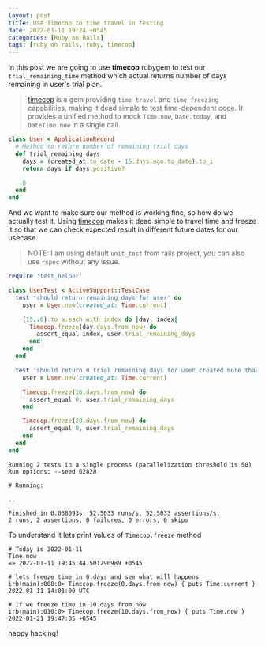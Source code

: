 ```yaml
---
layout: post
title: Use Timecop to time travel in testing
date: 2022-01-11 19:24 +0545
categories: [Ruby on Rails]
tags: [ruby on rails, ruby, timecop]
---
```


In this post we are going to use **timecop** rubygem to test our `trial_remaining_time` method which actual returns number of days remaining in user's trial plan.

> [timecop](https://github.com/travisjeffery/timecop) is a gem providing `time travel` and `time freezing` capabilities, making it dead simple to test time-dependent code. It provides a unified method to mock `Time.now`, `Date.today`, and `DateTime.now` in a single call.

```ruby
class User < ApplicationRecord
  # Method to return number of remaining trial days
  def trial_remaining_days
    days = (created_at.to_date - 15.days.ago.to_date).to_i
    return days if days.positive?

    0
  end
end
```

And we want to make sure our method is working fine, so how do we actually test it. Using [timecop](https://github.com/travisjeffery/timecop) makes it dead simple to travel time and freeze it so that we can check expected result in different future dates for our usecase.

> NOTE: I am using default `unit_test` from rails project, you can also use `rspec` without any issue.

```ruby
require 'test_helper'

class UserTest < ActiveSupport::TestCase
  test 'should return remaining days for user' do
    user = User.new(created_at: Time.current)

    (15..0).to_a.each_with_index do |day, index|
      Timecop.freeze(day.days.from_now) do
        assert_equal index, user.trial_remaining_days
      end
    end
  end

  test 'should return 0 trial remaining days for user created more than 15 days ago' do
    user = User.new(created_at: Time.current)

    Timecop.freeze(16.days.from_now) do
      assert_equal 0, user.trial_remaining_days
    end

    Timecop.freeze(20.days.from_now) do
      assert_equal 0, user.trial_remaining_days
    end
  end
end
```

```shell
Running 2 tests in a single process (parallelization threshold is 50)
Run options: --seed 62828

# Running:

..

Finished in 0.038093s, 52.5033 runs/s, 52.5033 assertions/s.
2 runs, 2 assertions, 0 failures, 0 errors, 0 skips
```

To understand it lets print values of `Timecop.freeze` method

```shell
# Today is 2022-01-11
Time.now
=> 2022-01-11 19:45:44.501290989 +0545

# lets freeze time in 0.days and see what will happens
irb(main):008:0> Timecop.freeze(0.days.from_now) { puts Time.current }
2022-01-11 14:01:00 UTC

# if we freeze time in 10.days from now
irb(main):010:0> Timecop.freeze(10.days.from_now) { puts Time.now }
2022-01-21 19:47:05 +0545
```

happy hacking!
